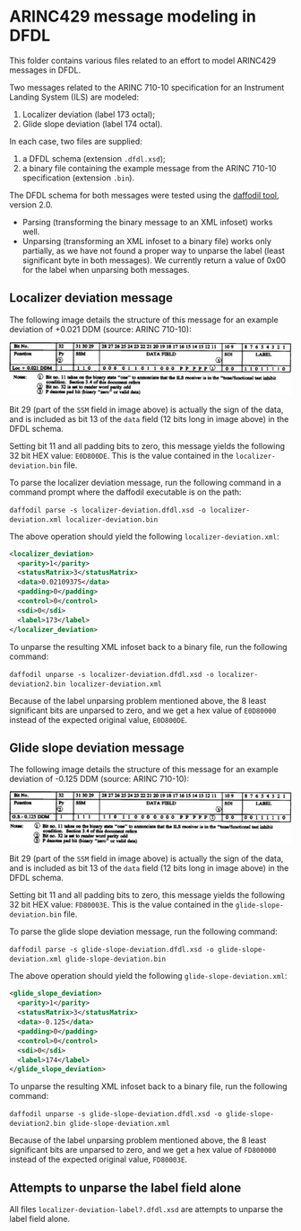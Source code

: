 # ARINC429 message modeling in DFDL

This folder contains various files related to an effort to model ARINC429 messages in DFDL.

Two messages related to the ARINC 710-10 specification for an Instrument Landing System (ILS) are modeled:

  1. Localizer deviation (label 173 octal);
  2. Glide slope deviation (label 174 octal).

In each case, two files are supplied:

  1. a DFDL schema (extension `.dfdl.xsd`);
  2. a binary file containing the example message from the ARINC 710-10 specification (extension `.bin`).
  
The DFDL schema for both messages were tested using the [daffodil tool](https://opensource.ncsa.illinois.edu/confluence/display/DFDL/Getting+Daffodil), version 2.0.
  * Parsing (transforming the binary message to an XML infoset) works well.
  * Unparsing (transforming an XML infoset to a binary file) works only partially, as we have not found a proper way to unparse the label (least significant byte in both messages). We currently return a value of 0x00 for the label when unparsing both messages.

## Localizer deviation message

The following image details the structure of this message for an example deviation of +0.021 DDM (source: ARINC 710-10):

![localizer-deviation message structure](https://github.com/rchampag/dfdl/blob/master/localizer-deviation.png)

Bit 29 (part of the `SSM` field in image above) is actually the sign of the data, and is included as bit 13 of the `data` field (12 bits long in image above) in the DFDL schema.

Setting bit 11 and all padding bits to zero, this message yields the following 32 bit HEX value: `E0D800DE`. This is the value contained in the `localizer-deviation.bin` file.

To parse the localizer deviation message, run the following command in a command prompt where the daffodil executable is on the path:

`daffodil parse -s localizer-deviation.dfdl.xsd -o localizer-deviation.xml localizer-deviation.bin`

The above operation should yield the following `localizer-deviation.xml`:

```xml
<localizer_deviation>
  <parity>1</parity>
  <statusMatrix>3</statusMatrix>
  <data>0.02109375</data>
  <padding>0</padding>
  <control>0</control>
  <sdi>0</sdi>
  <label>173</label>
</localizer_deviation>
```

To unparse the resulting XML infoset back to a binary file, run the following command:

`daffodil unparse -s localizer-deviation.dfdl.xsd -o localizer-deviation2.bin localizer-deviation.xml`

Because of the label unparsing problem mentioned above, the 8 least significant bits are unparsed to zero, and we get a hex value of `E0D80000` instead of the expected original value, `E0D800DE`.

## Glide slope deviation message

The following image details the structure of this message for an example deviation of -0.125 DDM (source: ARINC 710-10):

![glide-slope-deviation message structure](https://github.com/rchampag/dfdl/blob/master/glide-slope-deviation.png)

Bit 29 (part of the `SSM` field in image above) is actually the sign of the data, and is included as bit 13 of the `data` field (12 bits long in image above) in the DFDL schema.

Setting bit 11 and all padding bits to zero, this message yields the following 32 bit HEX value: `FD80003E`. This is the value contained in the `glide-slope-deviation.bin` file.

To parse the glide slope deviation message, run the following command:

`daffodil parse -s glide-slope-deviation.dfdl.xsd -o glide-slope-deviation.xml glide-slope-deviation.bin`

The above operation should yield the following `glide-slope-deviation.xml`:

```xml
<glide_slope_deviation>
  <parity>1</parity>
  <statusMatrix>3</statusMatrix>
  <data>-0.125</data>
  <padding>0</padding>
  <control>0</control>
  <sdi>0</sdi>
  <label>174</label>
</glide_slope_deviation>
```

To unparse the resulting XML infoset back to a binary file, run the following command:

`daffodil unparse -s glide-slope-deviation.dfdl.xsd -o glide-slope-deviation2.bin glide-slope-deviation.xml`

Because of the label unparsing problem mentioned above, the 8 least significant bits are unparsed to zero, and we get a hex value of `FD800000` instead of the expected original value, `FD80003E`.

## Attempts to unparse the label field alone

All files `localizer-deviation-label?.dfdl.xsd` are attempts to unparse the label field alone.

